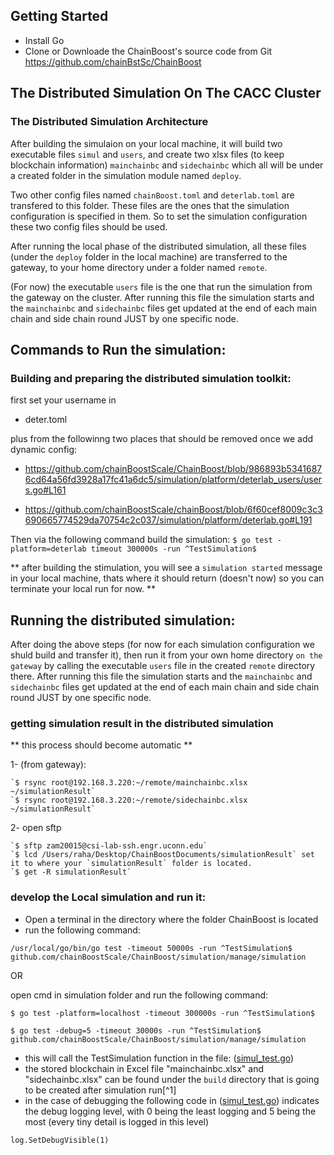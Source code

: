 
## Getting Started ##

- Install Go
- Clone or Downloade the ChainBoost's source code from Git <https://github.com/chainBstSc/ChainBoost>


## The Distributed Simulation On The CACC Cluster ##


### The Distributed Simulation Architecture

After building the simulaion on your local machine, it will build two executable files `simul` and `users`, and create two xlsx files (to keep blockchain information) `mainchainbc` and `sidechainbc` which all will be under a created folder in the simulation module named `deploy`. 

Two other config files named `chainBoost.toml` and `deterlab.toml` are transfered to this folder. These files are the ones that the simulation configuration is specified in them. So to set the simulation configuration these two config files should be used. 

After running the local phase of the distributed simulation, all these files (under the `deploy` folder in the local machine) are transferred to the gateway, to your home directory under a folder named `remote`. 

(For now) the executable `users` file is the one that run the simulation from the gateway on the cluster. After running this file the simulation starts and the `mainchainbc` and `sidechainbc` files get updated at the end of each main chain and side chain round JUST by one specific node.

## Commands to Run the simulation:

### Building and preparing the distributed simulation toolkit:

first set your username in

- deter.toml 

plus from the followinng two places that should be removed once we add dynamic config: 

- https://github.com/chainBoostScale/ChainBoost/blob/986893b53416876cd64a56fd3928a17fc41a6dc5/simulation/platform/deterlab_users/users.go#L161

- https://github.com/chainBoostScale/chainBoost/blob/6f60cef8009c3c3690665774529da70754c2c037/simulation/platform/deterlab.go#L191


Then via the following command build the simulation:
`$ go test -platform=deterlab timeout 300000s -run ^TestSimulation$`

** after building the stimulation, you will see a `simulation started` message in your local machine,  thats where it should return (doesn't now) so you can terminate your local run for now. **

## Running the distributed simulation:

After doing the above steps (for now for each simulation configuration we shuld build and transfer it), then run it from your own home directory `on the gateway` by calling the executable `users` file in the created `remote` directory there. After running this file the simulation starts and the `mainchainbc` and `sidechainbc` files get updated at the end of each main chain and side chain round JUST by one specific node.

### getting simulation result in the distributed simulation

** this process should become automatic **

1- (from gateway):

    `$ rsync root@192.168.3.220:~/remote/mainchainbc.xlsx ~/simulationResult`
    `$ rsync root@192.168.3.220:~/remote/sidechainbc.xlsx ~/simulationResult`

2- open sftp

    `$ sftp zam20015@csi-lab-ssh.engr.uconn.edu`
    `$ lcd /Users/raha/Desktop/ChainBoostDocuments/simulationResult` set it to where your `simulationResult` folder is located.
    `$ get -R simulationResult`


### develop the Local simulation and run it:

- Open a terminal in the directory where the folder ChainBoost is located
- run the following command: 

```
/usr/local/go/bin/go test -timeout 50000s -run ^TestSimulation$ github.com/chainBoostScale/ChainBoost/simulation/manage/simulation
```
OR

open cmd in simulation folder and run the following command:

`$ go test -platform=localhost -timeout 300000s -run ^TestSimulation$`

`$ go test -debug=5 -timeout 30000s -run ^TestSimulation$ github.com/chainBoostScale/ChainBoost/simulation/manage/simulation`

- this will call the TestSimulation function in the file: ([simul_test.go](https://github.com/chainBstSc/ChainBoost/blob/master/simulation/manage/simulation/simul_test.go))
- the stored blockchain in Excel file "mainchainbc.xlsx" and "sidechainbc.xlsx" can be found under the `build` directory that is going to be created after simulation run[^1]
- in the case of debugging the following code in ([simul_test.go](https://github.com/chainBstSc/ChainBoost/blob/master/simulation/manage/simulation/simul_test.go)) indicates the debug logging level, with 0 being the least logging and 5 being the most (every tiny detail is logged in this level)

```
log.SetDebugVisible(1)
```
